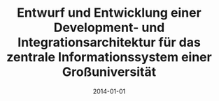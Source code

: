 ---
abstract: ''
authors:
- Ronald Steininger
date: '2014-01-01'
featured: false
links:
- name: Publik
  url: https://publik.tuwien.ac.at/showentry.php?ID=230563&lang=2
publication_types:
- '7'
publishDate: '2014-01-01'
title: Entwurf und Entwicklung einer Development- und Integrationsarchitektur für
  das zentrale Informationssystem einer Großuniversität
url_pdf: ''
---
